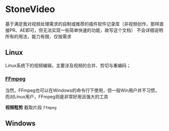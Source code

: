 # StoneVideo
基于满足我对视频处理需求的自制或推荐的插件软件记录库（非视频创作，那样直接PR、AE即可，但无法实现一些简单快速的功能，故写这个文档）
不会详细说明所有的用法，能力有限，仅按需求
## Linux
Linux系统下的视频编辑，主要涉及视频的合并、剪切与重编码；
### [FFmpeg](https://ffmpeg.org/)
当然，FFmpeg也可以在Windows的命令行下使用，但一般Win用户并不习惯，而对Linux用户，FFmpeg则是非常好用且强大的工具

**视频粗剪**
截取片段
`ffmpeg ` 
## Windows
